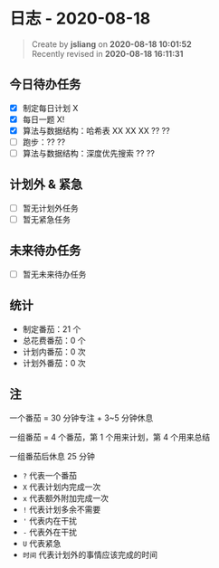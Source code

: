 日志 - 2020-08-18
===

> Create by **jsliang** on **2020-08-18 10:01:52**  
> Recently revised in **2020-08-18 16:11:31**

## 今日待办任务

* [x] 制定每日计划 X
* [x] 每日一题 X!
* [x] 算法与数据结构：哈希表 XX XX XX ?? ??
* [ ] 跑步：?? ??
* [ ] 算法与数据结构：深度优先搜索 ?? ??

## 计划外 & 紧急

* [ ] 暂无计划外任务
* [ ] 暂无紧急任务

## 未来待办任务

* [ ] 暂无未来待办任务

## 统计

* 制定番茄：21 个
* 总花费番茄：0 个
* 计划内番茄：0 次
* 计划外番茄：0 次

## 注

一个番茄 = 30 分钟专注 + 3~5 分钟休息

一组番茄 = 4 个番茄，第 1 个用来计划，第 4 个用来总结

一组番茄后休息 25 分钟

* `?` 代表一个番茄
* `X` 代表计划内完成一次
* `x` 代表额外附加完成一次
* `!` 代表计划多余不需要
* `'` 代表内在干扰
* `-` 代表外在干扰
* `U` 代表紧急
* `时间` 代表计划外的事情应该完成的时间
